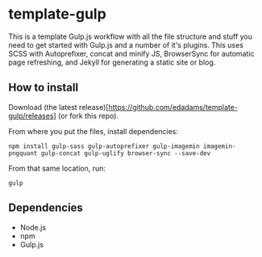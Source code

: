 # template-gulp
This is a template Gulp.js workflow with all the file structure and stuff you need to get started with Gulp.js and a number of it's plugins. This uses SCSS with Autoprefixer, concat and minify JS, BrowserSync for automatic page refreshing, and Jekyll for generating a static site or blog.

## How to install

Download (the latest release)[https://github.com/edadams/template-gulp/releases] (or fork this repo).

From where you put the files, install dependencies: 

    npm install gulp-sass gulp-autoprefixer gulp-imagemin imagemin-pngquant gulp-concat gulp-uglify browser-sync --save-dev 

From that same location, run:

    gulp
    
## Dependencies

- Node.js
- npm
- Gulp.js
